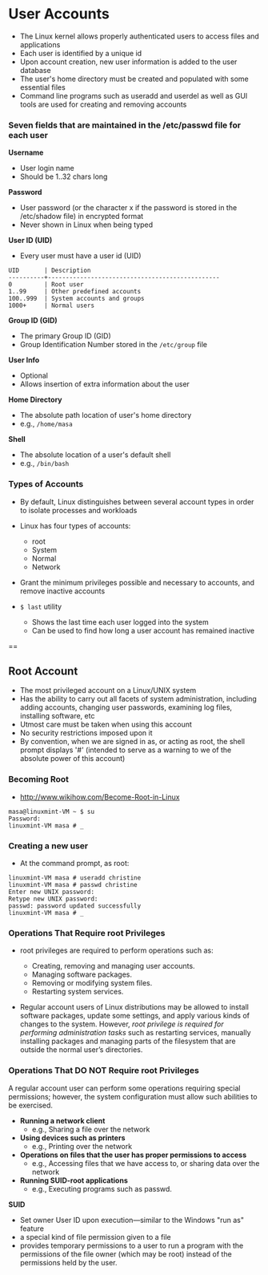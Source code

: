 # User Accounts

- The Linux kernel allows properly authenticated users to access files and applications
- Each user is identified by a unique id
- Upon account creation, new user information is added to the user database
- The user's home directory must be created and populated with some essential files
- Command line programs such as useradd and userdel as well as GUI tools are used for creating and removing accounts

### Seven fields that are maintained in the /etc/passwd file for each user

**Username**
- User login name
- Should be 1..32 chars long

**Password** 
- User password (or the character x if the password is stored in the /etc/shadow file) in encrypted format
- Never shown in Linux when being typed

**User ID (UID)**
- Every user must have a user id (UID) 

``` 
UID       | Description
----------+------------------------------------------------
0         | Root user
1..99     | Other predefined accounts
100..999  | System accounts and groups
1000+     | Normal users
```

**Group ID (GID)** 
- The primary Group ID (GID)
- Group Identification Number stored in the `/etc/group` file

**User Info**
- Optional 
- Allows insertion of extra information about the user

**Home Directory**
- The absolute path location of user's home directory 
- e.g., `/home/masa`

**Shell** 
- The absolute location of a user's default shell     
- e.g., `/bin/bash`


### Types of Accounts

- By default, Linux distinguishes between several account types in order to isolate processes and workloads
- Linux has four types of accounts:
    + root
    + System
    + Normal
    + Network

- Grant the minimum privileges possible and necessary to accounts, and remove inactive accounts
- `$ last` utility
    + Shows the last time each user logged into the system
    + Can be used to find how long a user account has remained inactive

==

## Root Account

- The most privileged account on a Linux/UNIX system
- Has the ability to carry out all facets of system administration, including adding accounts, changing user passwords, examining log files, installing software, etc
- Utmost care must be taken when using this account
- No security restrictions imposed upon it
- By convention, when we are signed in as, or acting as root, the shell prompt displays '#' (intended to serve as a warning to we of the absolute power of this account)

### Becoming Root
- http://www.wikihow.com/Become-Root-in-Linux
```
masa@linuxmint-VM ~ $ su
Password:
linuxmint-VM masa # _
```


### Creating a new user

- At the command prompt, as root:

```
linuxmint-VM masa # useradd christine
linuxmint-VM masa # passwd christine
Enter new UNIX password:
Retype new UNIX password:
passwd: password updated successfully
linuxmint-VM masa # _
```

### Operations That Require root Privileges

- root privileges are required to perform operations such as:

    + Creating, removing and managing user accounts.
    + Managing software packages.
    + Removing or modifying system files.
    + Restarting system services.

- Regular account users of Linux distributions may be allowed to install software packages, update some settings, and apply various kinds of changes to the system. However, *root privilege is required for performing administration tasks* such as restarting services, manually installing packages and managing parts of the filesystem that are outside the normal user’s directories.

### Operations That DO NOT Require root Privileges

A regular account user can perform some operations requiring special permissions; however, the system configuration must allow such abilities to be exercised.

- **Running a network client**
    + e.g., Sharing a file over the network
- **Using devices such as printers** 
    + e.g., Printing over the network
- **Operations on files that the user has proper permissions to access**
    + e.g., Accessing files that we have access to, or sharing data over the network    
- **Running SUID-root applications**
    + e.g., Executing programs such as passwd.

**SUID**
- Set owner User ID upon execution—similar to the Windows "run as" feature
- a special kind of file permission given to a file
- provides temporary permissions to a user to run a program with the permissions of the file owner (which may be root) instead of the permissions held by the user.
